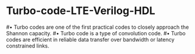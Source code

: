 # Turbo-code-LTE-Verilog-HDL

#• Turbo codes are one of the first practical codes to closely approach the Shannon capacity.
#• Turbo code is a type of convolution code.
#• Turbo codes are efficient in reliable data transfer over bandwidth or latency constrained links.

